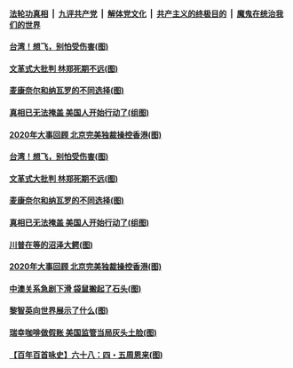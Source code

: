 

####  [法轮功真相](../../../../basic/blob/master/README.md?t=12201431) &nbsp;|&nbsp; [九评共产党](../../../../9ping.md/blob/master/README.md?t=12201431) &nbsp;|&nbsp; [解体党文化](../../../../jtdwh.md/blob/master/README.md?t=12201431)  &nbsp;|&nbsp; [共产主义的终极目的](../../../../gczydzjmd.md/blob/master/README.md?t=12201431) &nbsp;|&nbsp; [魔鬼在统治我们的世界](../../../../mgztzwmdsj.md/blob/master/README.md?t=12201431) 

#### [台湾！想飞，别怕受伤害(图)](../pages/p4/956438.md?t=12201431) 

#### [文革式大批判 林郑死期不远(图)](../pages/p4/956414.md?t=12201431) 

#### [麦康奈尔和纳瓦罗的不同选择(图)](../pages/p4/956415.md?t=12201431) 

#### [真相已无法掩盖 美国人开始行动了(组图)](../pages/p4/956396.md?t=12201431) 


#### [2020年大事回顾 北京完美独裁操控香港(图)](../pages/p4/956317.md?t=12201431) 


#### [台湾！想飞，别怕受伤害(图)](../pages/p4/956438.md?t=12201431) 

#### [文革式大批判 林郑死期不远(图)](../pages/p4/956414.md?t=12201431) 

#### [麦康奈尔和纳瓦罗的不同选择(图)](../pages/p4/956415.md?t=12201431) 

#### [真相已无法掩盖 美国人开始行动了(组图)](../pages/p4/956396.md?t=12201431) 

#### [川普在等的沼泽大鳄(图)](../pages/p4/956412.md?t=12201431) 





#### [2020年大事回顾 北京完美独裁操控香港(图)](../pages/p4/956317.md?t=12201431) 

#### [中澳关系急剧下滑 袋鼠搬起了石头(图)](../pages/p4/956314.md?t=12201431) 

#### [黎智英向世界展示了什么(图)](../pages/p4/956312.md?t=12201431) 

#### [瑞幸咖啡做假账 美国监管当局灰头土脸(图)](../pages/p4/956310.md?t=12201431) 





#### [【百年百首咏史】六十八：四・五周恩来(图)](../pages/p4/956258.md?t=12201431) 



